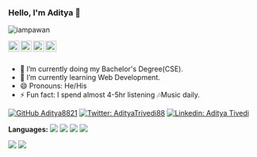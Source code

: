 ### Hello, I'm Aditya 👋
<p align="left"> <img src="https://komarev.com/ghpvc/?username=Aditya8821&label=Views&color=blue&style=plastic" alt="iampawan" /> </p>

<a href="https://www.linkedin.com/in/aditya-trivedi-032090164/">
  <img align="left" alt="Aditya's Linkdein" width="22px" src="https://cdn.jsdelivr.net/npm/simple-icons@v3/icons/linkedin.svg" />
</a>

<a href="https://twitter.com/AdityaTrivedi88">
  <img align="left" alt="Aditya's Twitter" width="22px" src="https://cdn.jsdelivr.net/npm/simple-icons@v3/icons/twitter.svg" />
</a>

<a href="https://instagram.com/aditya8__8/">
  <img align="left" alt="Aditya's Instagram" width="22px" src="https://cdn.jsdelivr.net/npm/simple-icons@v3/icons/instagram.svg" />
</a>

<a href="https://www.facebook.com/aditya.trivedi.73700/">
  <img align="left" alt="Aditya's Facebook" width="22px" src="https://cdn.jsdelivr.net/npm/simple-icons@v3/icons/facebook.svg" />
</a>

<br/>
<br/>

- 🔭 I’m currently doing my Bachelor's Degree(CSE).
- 🌱 I’m currently learning Web Development.
- 😄 Pronouns: He/His
- ⚡ Fun fact: I spend almost 4-5hr listening 🎶Music daily.
 
[![GitHub Aditya8821](https://img.shields.io/github/followers/Aditya8821?label=follow&style=social)](https://github.com/Aditya8821)
[![Twitter: AdityaTrivedi88](https://img.shields.io/twitter/follow/AdityaTrivedi88?style=social)](https://twitter.com/AdityaTrivedi88)
[![Linkedin: Aditya Tivedi](https://img.shields.io/badge/-imthepk-blue?style=flat-square&logo=Linkedin&logoColor=white&link=https://www.linkedin.com/in/aditya-trivedi-032090164/)](https://www.linkedin.com/in/aditya-trivedi-032090164/)

**Languages:**
<code><a href="https://en.wikipedia.org/wiki/C_(programming_language)"><img src="https://img.icons8.com/color/48/000000/c-programming.png"/></a></code>
<code><a href="https://www.python.org/"><img src="https://img.icons8.com/color/48/000000/python.png"></a></code>
<code><a href="https://en.wikipedia.org/wiki/HTML"><img src="https://img.icons8.com/color/48/000000/html-5.png"></a></code>
<code><a href="https://en.wikipedia.org/wiki/CSS"><img src="https://img.icons8.com/color/48/000000/css3.png"></a></code>
  
<img src="https://github-readme-stats.vercel.app/api?username=Aditya8821&&show_icons=true&title_color=ffffff&icon_color=bb2acf&text_color=daf7dc&bg_color=151515">

<a href="https://github.com/Aditya8821/github-readme-streak-stats">
    <img src="https://github-readme-streak-stats.herokuapp.com/?user=Aditya8821&theme=dark&hide_border=true&background=0D1117&stroke=0000"/>
  </a>
